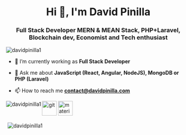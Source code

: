 <h1 align="center">Hi 👋, I'm David Pinilla</h1>
<h3 align="center">Full Stack Developer MERN & MEAN Stack, PHP+Laravel, Blockchain dev, Economist and Tech enthusiast</h3>
<p align="left"> <img src="https://komarev.com/ghpvc/?username=davidpinilla1" alt="davidpinilla1" /> </p>

- 🔭 I’m currently working as **Full Stack Developer**

- 💬 Ask me about **JavaScript (React, Angular, NodeJS), MongoDB or PHP (Laravel)**

- 📫 How to reach me **contact@davidpinilla.com**




<p align="left">
  <img src="https://www.vectorlogo.zone/logos/git-scm/git-scm-icon.svg" alt="git" width="40" height="40"/>
<img src="https://raw.githubusercontent.com/prplx/svg-logos/5585531d45d294869c4eaab4d7cf2e9c167710a9/svg/materialize.svg" alt="materialize" width="40" height="40"/> <img align="left" src="https://github-readme-stats.vercel.app/api/top-langs/?username=davidpinilla1&layout=compact&hide=html" alt="davidpinilla1" /></p>

<p>&nbsp;<img align="center" src="https://github-readme-stats.vercel.app/api?username=davidpinilla1&show_icons=true" alt="davidpinilla1" /></p>
